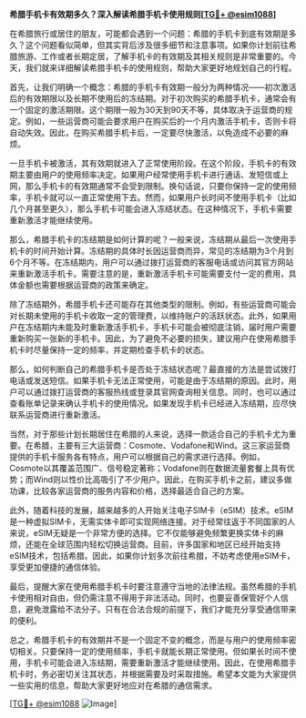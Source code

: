 **希腊手机卡有效期多久？深入解读希腊手机卡使用规则[[TG💪+ @esim1088](https://t.me/s/esim1088)]**

在希腊旅行或居住的朋友，可能都会遇到一个问题：希腊的手机卡到底有效期是多久？这个问题看似简单，但其实背后涉及很多细节和注意事项。如果你计划前往希腊旅游、工作或者长期定居，了解手机卡的有效期及其相关规则是非常重要的。今天，我们就来详细解读希腊手机卡的使用规则，帮助大家更好地规划自己的行程。

首先，让我们明确一个概念：希腊的手机卡有效期一般分为两种情况——初次激活后的有效期限以及长期不使用后的冻结期。对于初次购买的希腊手机卡，通常会有一个固定的激活期限。这个期限一般为30天到90天不等，具体取决于运营商的规定。例如，一些运营商可能会要求用户在购买后的一个月内激活手机卡，否则卡将自动失效。因此，在购买希腊手机卡后，一定要尽快激活，以免造成不必要的麻烦。

一旦手机卡被激活，其有效期就进入了正常使用阶段。在这个阶段，手机卡的有效期主要由用户的使用频率决定。如果用户经常使用手机卡进行通话、发短信或上网，那么手机卡的有效期通常不会受到限制。换句话说，只要你保持一定的使用频率，手机卡就可以一直正常使用下去。然而，如果用户长时间不使用手机卡（比如几个月甚至更久），那么手机卡可能会进入冻结状态。在这种情况下，手机卡需要重新激活才能继续使用。

那么，希腊手机卡的冻结期是如何计算的呢？一般来说，冻结期从最后一次使用手机卡的时间开始计算。冻结期的具体时长因运营商而异，常见的冻结期为3个月到6个月不等。在冻结期内，用户可以通过拨打运营商的客服电话或访问其官方网站来重新激活手机卡。需要注意的是，重新激活手机卡可能需要支付一定的费用，具体金额也需要根据运营商的政策来确定。

除了冻结期外，希腊手机卡还可能存在其他类型的限制。例如，有些运营商可能会对长期未使用的手机卡收取一定的管理费，以维持账户的活跃状态。此外，如果用户在冻结期内未能及时重新激活手机卡，手机卡可能会被彻底注销，届时用户需要重新购买一张新的手机卡。因此，为了避免不必要的损失，建议用户在使用希腊手机卡时尽量保持一定的频率，并定期检查手机卡的状态。

那么，如何判断自己的希腊手机卡是否处于冻结状态呢？最直接的方法是尝试拨打电话或发送短信。如果手机卡无法正常使用，可能是由于冻结期的原因。此时，用户可以通过拨打运营商的客服热线或登录其官网查询相关信息。同时，也可以通过查看账单记录来确认手机卡的使用情况。如果发现手机卡已经进入冻结期，应尽快联系运营商进行重新激活。

当然，对于那些计划长期居住在希腊的人来说，选择一款适合自己的手机卡尤为重要。在希腊，主要有三大运营商：Cosmote、Vodafone和Wind。这三家运营商提供的手机卡服务各有特点，用户可以根据自己的需求进行选择。例如，Cosmote以其覆盖范围广、信号稳定著称；Vodafone则在数据流量套餐上具有优势；而Wind则以性价比高吸引了不少用户。因此，在购买手机卡之前，建议多做功课，比较各家运营商的服务内容和价格，选择最适合自己的方案。

此外，随着科技的发展，越来越多的人开始关注电子SIM卡（eSIM）技术。eSIM是一种虚拟SIM卡，无需实体卡即可实现网络连接。对于经常往返于不同国家的人来说，eSIM无疑是一个非常方便的选择。它不仅能够避免频繁更换实体卡的麻烦，还能在全球范围内轻松切换运营商。目前，许多国家和地区已经开始支持eSIM技术，包括希腊。因此，如果你计划多次前往希腊，不妨考虑使用eSIM卡，享受更加便捷的通信体验。

最后，提醒大家在使用希腊手机卡时要注意遵守当地的法律法规。虽然希腊的手机卡使用相对自由，但仍需注意不得用于非法活动。同时，也要妥善保管好个人信息，避免泄露给不法分子。只有在合法合规的前提下，我们才能充分享受通信带来的便利。

总之，希腊手机卡的有效期并不是一个固定不变的概念，而是与用户的使用频率密切相关。只要保持一定的使用频率，手机卡就能长期正常使用。但如果长时间不使用，手机卡可能会进入冻结期，需要重新激活才能继续使用。因此，在使用希腊手机卡时，务必密切关注其状态，并根据需要及时采取措施。希望本文能为大家提供一些实用的信息，帮助大家更好地应对在希腊的通信需求。

[[TG💪+ @esim1088](https://t.me/s/esim1088) ![Image](https://i.postimg.cc/4NQfJmqS/Snipaste-2025-05-13-00-14-12.png)]